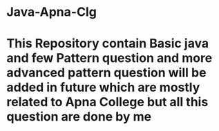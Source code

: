 # Java-Apna-Clg
# This Repository contain Basic java and few Pattern question and more advanced pattern question will be added in future which are mostly related to Apna College but all this question are done by me
